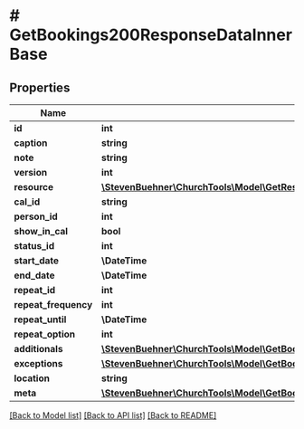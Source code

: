 # # GetBookings200ResponseDataInnerBase

## Properties

Name | Type | Description | Notes
------------ | ------------- | ------------- | -------------
**id** | **int** |  | [optional]
**caption** | **string** |  | [optional]
**note** | **string** |  | [optional]
**version** | **int** |  | [optional]
**resource** | [**\StevenBuehner\ChurchTools\Model\GetResourceMasterdata200ResponseDataResourcesInner**](GetResourceMasterdata200ResponseDataResourcesInner.md) |  | [optional]
**cal_id** | **string** |  | [optional]
**person_id** | **int** |  | [optional]
**show_in_cal** | **bool** |  | [optional]
**status_id** | **int** |  | [optional]
**start_date** | **\DateTime** |  | [optional]
**end_date** | **\DateTime** |  | [optional]
**repeat_id** | **int** |  | [optional]
**repeat_frequency** | **int** |  | [optional]
**repeat_until** | **\DateTime** |  | [optional]
**repeat_option** | **int** |  | [optional]
**additionals** | [**\StevenBuehner\ChurchTools\Model\GetBookings200ResponseDataInnerBaseAdditionalsInner[]**](GetBookings200ResponseDataInnerBaseAdditionalsInner.md) |  | [optional]
**exceptions** | [**\StevenBuehner\ChurchTools\Model\GetBookings200ResponseDataInnerBaseExceptionsInner[]**](GetBookings200ResponseDataInnerBaseExceptionsInner.md) |  | [optional]
**location** | **string** |  | [optional]
**meta** | [**\StevenBuehner\ChurchTools\Model\GetBookings200ResponseDataInnerBaseMeta**](GetBookings200ResponseDataInnerBaseMeta.md) |  | [optional]

[[Back to Model list]](../../README.md#models) [[Back to API list]](../../README.md#endpoints) [[Back to README]](../../README.md)

